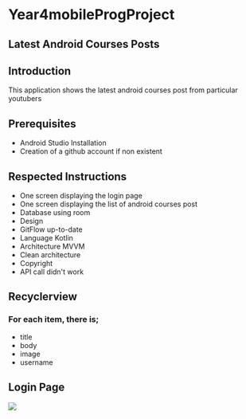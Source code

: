 # Year4mobileProgProject

## Latest Android Courses Posts

## Introduction

This application shows the latest android courses post from particular youtubers

## Prerequisites 
- Android Studio Installation
- Creation of a github account if non existent

## Respected Instructions
- One screen displaying the login page
- One screen displaying the list of android courses post
- Database using room
- Design
- GitFlow up-to-date
- Language Kotlin
- Architecture MVVM
- Clean architecture
- Copyright
- API call didn't work 

## Recyclerview

### For  each item, there is;
- title
- body
- image
- username

## Login Page
![](https://github.com/TMetagang/Year4mobileProgProjectVersion1/blob/master/imagesGit/Capture%20d’écran%202021-01-01%20à%2023.46.38.png)





